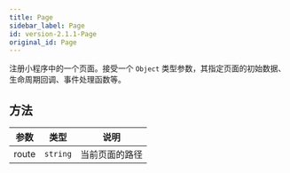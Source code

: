 ```yaml
---
title: Page
sidebar_label: Page
id: version-2.1.1-Page
original_id: Page
---
```


注册小程序中的一个页面。接受一个 `Object` 类型参数，其指定页面的初始数据、生命周期回调、事件处理函数等。

## 方法

<table>
  <thead>
    <tr>
      <th>参数</th>
      <th>类型</th>
      <th>说明</th>
    </tr>
  </thead>
  <tbody>
    <tr>
      <td>route</td>
      <td><code>string</code></td>
      <td>当前页面的路径</td>
    </tr>
  </tbody>
</table>
